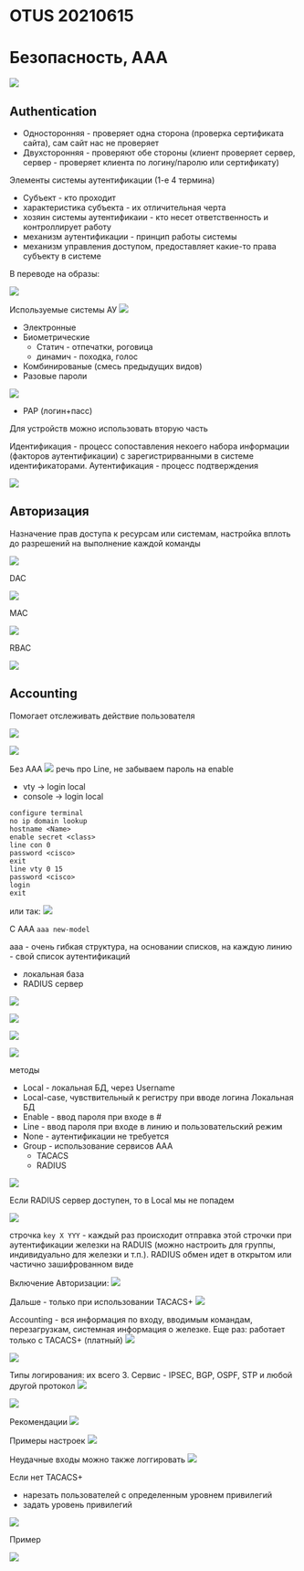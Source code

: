 # OTUS 20210615
# Безопасность, ААА

![](pictures/01.jpg)

## Authentication ##

- Односторонняя - проверяет одна сторона (проверка сертификата сайта), сам сайт нас не проверяет
- Двухсторонняя - проверяют обе стороны (клиент проверяет сервер, сервер - проверяет клиента по логину/паролю или сертификату)

Элементы системы аутентификации (1-е 4 термина)
- Субъект - кто проходит
- характеристика субъекта - их отличительная черта
- хозяин системы аутентификаии - кто несет ответственность и контроллирует работу
- механизм аутентификации - принцип работы системы
- механизм управления доступом, предоставляет какие-то права  субъекту в системе

В переводе на образы:

![](pictures/02.jpg)

Используемые системы АУ
![](pictures/03.jpg)

- Электронные
- Биометрические
   - Статич - отпечатки, роговица
   - динамич - походка, голос
- Комбинированые (смесь предыдущих видов)
- Разовые пароли

![](pictures/04.jpg)

- PAP (логин+пасс)

Для устройств можно использовать вторую часть

Идентификация - процесс сопоставления некоего набора информации (факторов аутентификации) с зарегистрирванными в системе идентификаторами. Аутентификация - процесс подтверждения

![](pictures/05.jpg)

## Авторизация ##

Назначение прав доступа к ресурсам или системам, настройка вплоть до разрешений на выполнение каждой команды

![](pictures/06.jpg)

DAC

![](pictures/07.jpg)

MAC

![](pictures/08.jpg)

RBAC

![](pictures/09.jpg)

## Accounting ##

Помогает отслеживать действие пользователя

![](pictures/10.jpg)

![](pictures/11.jpg)

Без AAA
![](pictures/12.jpg)
речь про Line, не забываем пароль на enable
   - vty -> login local
   - console -> login local

```
configure terminal
no ip domain lookup
hostname <Name>
enable secret <class>
line con 0
password <cisco>
exit
line vty 0 15
password <cisco>
login
exit
```
или так:
![](pictures/15.jpg)


С ААА ```aaa new-model```

aaa - очень гибкая структура, на основании списков, на каждую линию - свой список аутентификаций 
- локальная база
- RADIUS сервер

![](pictures/13.jpg)

![](pictures/14.jpg)

![](pictures/16.jpg)

![](pictures/17.jpg)

методы
- Local - локальная БД, через Username
- Local-case, чувствительный к регистру при вводе логина Локальная БД
- Enable - ввод пароля при входе в #
- Line - ввод пароля при входе в линию и пользовательский режим
- None - аутентификации не требуется
- Group - использование сервисов AAA
   - TACACS
   - RADIUS

![](pictures/18.jpg)

Если RADIUS сервер доступен, то в Local мы не попадем

![](pictures/19.jpg)

строчка ```key X YYY``` - каждый раз происходит отправка этой строчки при аутентификации железки на RADUIS (можно настроить для группы, индивидуально для железки и т.п.). RADIUS обмен идет в открытом или частично зашифрованном виде

Включение Авторизации:
![](pictures/20.jpg)


Дальше - только при использовании TACACS+
![](pictures/21.jpg)

Accounting - вся информация по входу, вводимым командам, перезагрузкам, системная информация о железке. Еще раз: работает только с TACACS+ (платный)
![](pictures/22.jpg)

![](pictures/23.jpg)

Типы логирования: их всего 3. Сервис - IPSEC, BGP, OSPF, STP и любой другой протокол
![](pictures/24.jpg)

![](pictures/25.jpg)

Рекомендации
![](pictures/26.jpg)

Примеры настроек
![](pictures/27.jpg)

Неудачные входы можно также логгировать 
![](pictures/28.jpg)

Если нет TACACS+
- нарезать пользователей с определенным уровнем привилегий
- задать уровень привилегий

![](pictures/29.jpg)

Пример
 
![](pictures/30.jpg)